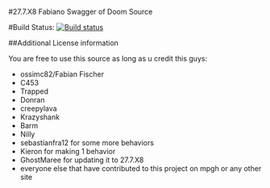 #27.7.X8 Fabiano Swagger of Doom Source

#Build Status: [![Build status](https://img.shields.io/appveyor/ci/ossimc82/fabiano-swagger-of-doom/master.svg)](https://ci.appveyor.com/project/ossimc82/fabiano-swagger-of-doom)

##Additional License information

You are free to use this source as long as u credit this guys:

- ossimc82/Fabian Fischer
- C453
- Trapped
- Donran
- creepylava
- Krazyshank
- Barm
- Nilly
- sebastianfra12 for some more behaviors
- Kieron for making 1 behavior
- GhostMaree for updating it to 27.7.X8
- everyone else that have contributed to this project on mpgh or any other site
